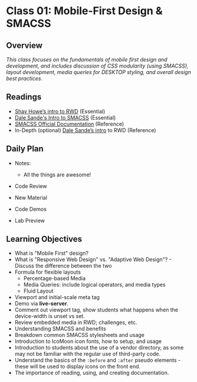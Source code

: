 Class 01: Mobile-First Design & SMACSS
=======
## Overview

*This class focuses on the fundamentals of mobile first design and development, and includes discussion of CSS modularity (using SMACSS), layout development, media queries for DESKTOP styling, and overall design best practices.*

## Readings
* [Shay Howe’s intro to RWD](http://learn.shayhowe.com/advanced-html-css/responsive-web-design/) (Essential)
* [Dale Sande's Intro to SMACSS](http://www.anotheruiguy.com/ux-design-dev/_book/smacss/README.html) (Essential)
* [SMACSS Official Documentation](https://smacss.com/) (Reference)
* In-Depth (optional) [Dale Sande’s intro](http://www.anotheruiguy.com/ux-design-dev/_book/rwd/README.html) to RWD (Reference)

## Daily Plan
<!-- Below is a template. Please delete, change, update as you see fit... -->
- Notes:
  - All the things are awesome!

- Code Review
- New Material
- Code Demos
- Lab Preview

## Learning Objectives

* What is "Mobile First" design?
* What is "Responsive Web Design" vs. "Adaptive Web Design"? - Discuss the difference between the two
* Formula for flexible layouts
  * Percentage-based Media
  * Media Queries: include logical operators, and media types
  * Fluid Layout
* Viewport and initial-scale meta tag
* Demo via **live-server**.
* Comment out viewport tag, show students what happens when the device-width is unset vs set.
* Review embedded media in RWD; challenges, etc.
* Understanding SMACSS and benefits
* Breakdown common SMACSS stylesheets and usage
* Introduction to IcoMoon icon fonts, how to setup, and usage
* Introduction to students about the use of a vendor directory, as some may not be familiar with the  regular use of third-party code.
* Understand the basics of the `:before` and `:after` pseudo elements - these will be used to display icons on the front end.
* The importance of reading, using, and creating documentation.

